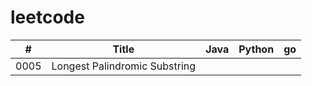 # leetcode
| # | Title | Java | Python | go |
| ---- | ---- | ---- | ---- | ---- |
| 0005 | Longest Palindromic Substring | | | |
